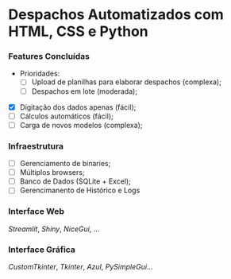 # Despachos Automatizados com HTML, CSS e Python

### Features Concluídas

- Prioridades:
    - [ ] Upload de planilhas para elaborar despachos (complexa);
    - [ ] Despachos em lote (moderada);

- [x] Digitação dos dados apenas (fácil);
- [ ] Cálculos automáticos (fácil);
- [ ] Carga de novos modelos (complexa);

### Infraestrutura

- [ ] Gerenciamento de binaries;
- [ ] Múltiplos browsers;
- [ ] Banco de Dados (SQLite + Excel);
- [ ] Gerencimanento de Histórico e Logs

### Interface Web

_Streamlit_, _Shiny_, _NiceGui_, ...

### Interface Gráfica

_CustomTkinter_, _Tkinter_, _Azul_, _PySimpleGui_...

